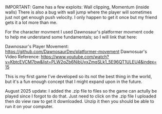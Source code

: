 IMPORTANT:
  Game has a few exploits: Wall clipping, Momentum (inside walls)
  There is also a bug with wall jump where the player will sometimes just not get enough push velocity. I only happen to get it once but my friend gets it a lot more than me.

For the character movment I used Dawnosaur's platformer movment code to help me understand some fundamentals; so I will link that here:

  Dawnosaur's Player Movement: https://github.com/DawnosaurDev/platformer-movement
  Dawnosuar's Video Reference: https://www.youtube.com/watch?v=KbtcEVCM7bw&list=PLW2qZb6NibUvxZmqSLk1_5E96QT1ULEU4&index=15

This is my first game I've developed so its not the best thing in the world, but it's a fun enough concept that I might expand upon in the future.

August 2025 update: I added the .zip file to files so the game can actully be played since I forgot to do that. Just need to click on the .zip file I uploaded then do view raw to get it downloaded. Unzip it then you should be able to run it on your computer.
